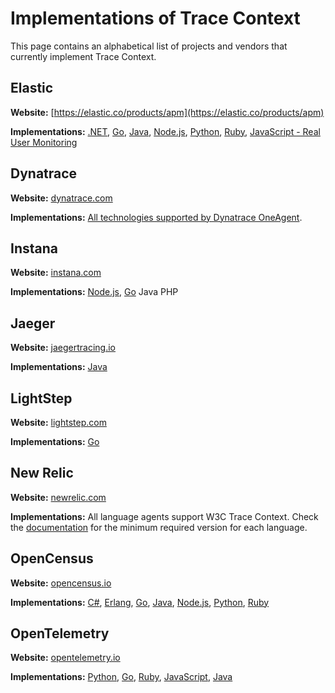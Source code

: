 # Implementations of Trace Context

This page contains an alphabetical list of projects and vendors that currently implement Trace Context.

## Elastic

**Website:** [https://elastic.co/products/apm](https://elastic.co/products/apm)

**Implementations:**
[.NET](https://github.com/elastic/apm-agent-dotnet/blob/700754909b1ac522796294b99adcc98063efcf42/src/Elastic.Apm/DistributedTracing/TraceParent.cs),
[Go](https://github.com/elastic/apm-agent-go/blob/0e868bf43005f3f5b3786101960137d7c8760361/module/apmhttp/traceheaders.go),
[Java](https://github.com/elastic/apm-agent-java/blob/e4cdde0b860ff37ea57e0ca083c62b319c0ee940/apm-agent-core/src/main/java/co/elastic/apm/agent/impl/transaction/TraceContext.java),
[Node.js](https://github.com/elastic/node-traceparent),
[Python](https://github.com/elastic/apm-agent-python/blob/50dce143ae15f6c592a70cb858a8c4721dd80ef5/elasticapm/utils/disttracing.py),
[Ruby](https://github.com/elastic/apm-agent-ruby/blob/b68f1f12ae48a5c6e757241c65de97a98488ee6a/lib/elastic_apm/trace_context.rb),
[JavaScript - Real User Monitoring](https://github.com/elastic/apm-agent-rum-js)


## Dynatrace
**Website:** [dynatrace.com](https://www.dynatrace.com)

**Implementations:**
[All technologies supported by Dynatrace OneAgent](https://www.dynatrace.com/news/blog/distributed-tracing-with-w3c-trace-context-for-improved-end-to-end-visibility-eap/).


## Instana
**Website:** [instana.com](https://www.instana.com)

**Implementations:**
[Node.js](https://github.com/instana/nodejs-sensor),
[Go](https://github.com/instana/go-sensor)
Java
PHP


## Jaeger
**Website:** [jaegertracing.io](https://www.jaegertracing.io)

**Implementations:**
[Java](https://github.com/jaegertracing/jaeger-client-java/blob/b50aa159e3949461509d451fa1ded91887b680ad/jaeger-core/src/main/java/io/jaegertracing/internal/propagation/TraceContextCodec.java)


## LightStep
**Website:** [lightstep.com](https://lightstep.com)

**Implementations:**
[Go](https://github.com/lightstep/tracecontext.go)


## New Relic
**Website:** [newrelic.com](https://newrelic.com/)

**Implementations:**
All language agents support W3C Trace Context. Check the [documentation](https://docs.newrelic.com/docs/understand-dependencies/distributed-tracing/enable-configure/language-agents-enable-distributed-tracing#update-agents) for the minimum required version for each language.


## OpenCensus
**Website:** [opencensus.io](https://opencensus.io)

**Implementations:**
[C#](https://github.com/census-instrumentation/opencensus-csharp/blob/4a8ddf6727eafda97a06c7c30d8a4fc2ec8b8e2f/src/OpenCensus/Trace/Propagation/TraceContextFormat.cs),
[Erlang](https://github.com/census-instrumentation/opencensus-erlang/blob/b3ab781b060b15a3cacbf43717c3aeb0c90c4a08/src/oc_propagation_http_tracecontext.erl),
[Go](https://github.com/census-instrumentation/opencensus-go/blob/ae11cd04b7789fa938bb4f0e696fd6bd76463fa4/plugin/ochttp/propagation/tracecontext/propagation.go),
[Java](https://github.com/census-instrumentation/opencensus-java/blob/e5e9d9224a1c9c5ee981981cf29e86662aef08c6/impl_core/src/main/java/io/opencensus/implcore/trace/propagation/TraceContextFormat.java),
[Node.js](https://github.com/census-instrumentation/opencensus-node/blob/fa97a9b6f19b97e1038ffa9e1be4b407f3844df2/packages/opencensus-propagation-tracecontext/src/tracecontext-format.ts),
[Python](https://github.com/census-instrumentation/opencensus-python/blob/2aef803e4a786fe0ffb14b168a8458283ccd72a0/opencensus/trace/propagation/trace_context_http_header_format.py),
[Ruby](https://github.com/census-instrumentation/opencensus-ruby/blob/8cb9771b218e440e825c99981ea405d40f735926/lib/opencensus/trace/formatters/trace_context.rb)


## OpenTelemetry
**Website:** [opentelemetry.io](https://opentelemetry.io)

**Implementations:**
[Python](https://github.com/open-telemetry/opentelemetry-python/blob/dbb3be802bae8e4e5c36748869dbc789e50de217/opentelemetry-api/src/opentelemetry/trace/__init__.py),
[Go](https://github.com/open-telemetry/opentelemetry-go/blob/3362421c9b41feb586ab003857894d470be57169/plugin/httptrace/httptrace.go),
[Ruby](https://github.com/open-telemetry/opentelemetry-ruby/blob/741ca61a934b05ecbaedffa56a830dc1821ca9a1/api/lib/opentelemetry/distributed_context/propagation/trace_parent.rb),
[JavaScript](https://github.com/open-telemetry/opentelemetry-js/blob/a49e7abdab3e313ad2b50a9445a885b3fd0d4783/packages/opentelemetry-core/src/context/propagation/HttpTraceContext.ts),
[Java](https://github.com/open-telemetry/opentelemetry-java/blob/63109827ea3ceba7aa099d1d0a612741a887dbac/api/src/main/java/io/opentelemetry/trace/propagation/HttpTraceContext.java)
